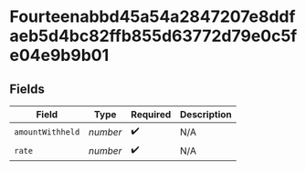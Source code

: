 # Fourteenabbd45a54a2847207e8ddfaeb5d4bc82ffb855d63772d79e0c5fe04e9b9b01


## Fields

| Field              | Type               | Required           | Description        |
| ------------------ | ------------------ | ------------------ | ------------------ |
| `amountWithheld`   | *number*           | :heavy_check_mark: | N/A                |
| `rate`             | *number*           | :heavy_check_mark: | N/A                |